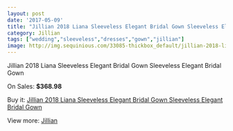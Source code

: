 ```yaml
---
layout: post
date: '2017-05-09'
title: "Jillian 2018 Liana Sleeveless Elegant Bridal Gown Sleeveless Elegant Bridal Gown"
category: Jillian
tags: ["wedding","sleeveless","dresses","gown","jillian"]
image: http://img.sequinious.com/33085-thickbox_default/jillian-2018-liana-sleeveless-elegant-bridal-gown-sleeveless-elegant-bridal-gown.jpg
---
```

Jillian 2018 Liana Sleeveless Elegant Bridal Gown Sleeveless Elegant Bridal Gown

On Sales: **$368.98**
<a href="https://www.sequinious.com/jillian/11717-jillian-2018-liana-sleeveless-elegant-bridal-gown-sleeveless-elegant-bridal-gown.html"><amp-img layout="responsive" width="600" height="600" src="//img.sequinious.com/33085-thickbox_default/jillian-2018-liana-sleeveless-elegant-bridal-gown-sleeveless-elegant-bridal-gown.jpg" alt="Jillian 2018 Liana Sleeveless Elegant Bridal Gown Sleeveless Elegant Bridal Gown 0" /></a>
<a href="https://www.sequinious.com/jillian/11717-jillian-2018-liana-sleeveless-elegant-bridal-gown-sleeveless-elegant-bridal-gown.html"><amp-img layout="responsive" width="600" height="600" src="//img.sequinious.com/33088-thickbox_default/jillian-2018-liana-sleeveless-elegant-bridal-gown-sleeveless-elegant-bridal-gown.jpg" alt="Jillian 2018 Liana Sleeveless Elegant Bridal Gown Sleeveless Elegant Bridal Gown 1" /></a>
<a href="https://www.sequinious.com/jillian/11717-jillian-2018-liana-sleeveless-elegant-bridal-gown-sleeveless-elegant-bridal-gown.html"><amp-img layout="responsive" width="600" height="600" src="//img.sequinious.com/33087-thickbox_default/jillian-2018-liana-sleeveless-elegant-bridal-gown-sleeveless-elegant-bridal-gown.jpg" alt="Jillian 2018 Liana Sleeveless Elegant Bridal Gown Sleeveless Elegant Bridal Gown 2" /></a>
<a href="https://www.sequinious.com/jillian/11717-jillian-2018-liana-sleeveless-elegant-bridal-gown-sleeveless-elegant-bridal-gown.html"><amp-img layout="responsive" width="600" height="600" src="//img.sequinious.com/33086-thickbox_default/jillian-2018-liana-sleeveless-elegant-bridal-gown-sleeveless-elegant-bridal-gown.jpg" alt="Jillian 2018 Liana Sleeveless Elegant Bridal Gown Sleeveless Elegant Bridal Gown 3" /></a>

Buy it: [Jillian 2018 Liana Sleeveless Elegant Bridal Gown Sleeveless Elegant Bridal Gown](https://www.sequinious.com/jillian/11717-jillian-2018-liana-sleeveless-elegant-bridal-gown-sleeveless-elegant-bridal-gown.html "Jillian 2018 Liana Sleeveless Elegant Bridal Gown Sleeveless Elegant Bridal Gown")

View more: [Jillian](https://www.sequinious.com/94-jillian "Jillian")